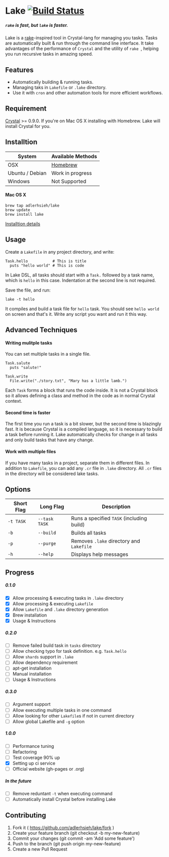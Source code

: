 # Lake [![Build Status](https://travis-ci.org/adlerhsieh/lake.svg?branch=master)](https://travis-ci.org/adlerhsieh/lake)

##### `rake` is fast, but `lake` is faster.

Lake is a [rake](http://rake.rubyforge.org/)-inspired tool in Crystal-lang for managing you tasks. Tasks are automatically built & run through the command line interface. It take advantages of the performance of `Crystal` and the utility of `rake `, helping you run recursive tasks in amazing speed.

## Features

- Automatically building & running tasks.
- Managing taks in `Lakefile` or `.lake` directory.
- Use it with `cron` and other automation tools for more efficient workflows.

## Requirement

[Crystal](https://github.com/manastech/crystal) >= 0.9.0. If you're on Mac OS X installing with Homebrew. Lake will install Crystal for you.

## Installtion

| System         |  Available Methods  |
| --------       | ------------------- |
| OSX            | [Homebrew](https://github.com/adlerhsieh/lake#mac-os-x) |
| Ubuntu / Debian | Work in progress    |
| Windows        | Not Supported       |

#### Mac OS X

```
brew tap adlerhsieh/lake
brew update
brew install lake
```

[Installtion details](https://github.com/adlerhsieh/homebrew-lake)

## Usage

Create a `Lakefile` in any project directory, and write:

```crystal
Task.hello           # This is title
  puts "hello world" # This is code
```

In Lake DSL, all tasks should start with a `Task.` followed by a task name, which is `hello` in this case. Indentation at the second line is not required.

Save the file, and run:

```
lake -t hello
```

It compiles and build a task file for `hello` task. You should see `hello world` on screen and that's it. Write any script you want and run it this way.

## Advanced Techniques

#### Writing mulitple tasks

You can set multiple tasks in a single file.

```crystal
Task.salute
  puts "salute!"

Task.write
  File.write("./story.txt", "Mary has a little lamb.")
```

Each `Task` forms a block that runs the code inside. It is not a Crystal block so it allows defining a class and method in the code as in normal Crystal context.

#### Second time is faster

The first time you run a task is a bit slower, but the second time is blazingly fast. It is because Crystal is a compiled language, so it is necessary to build a task before running it. Lake automatically checks for change in all tasks and only build tasks that have any change. 

#### Work with multiple files

If you have many tasks in a project, separate them in different files. In addition to `Lakefile`, you can add any `.cr` file in `.lake` directory. All `.cr` files in the directory will be considered lake tasks.

## Options

| Short Flag | Long Flag   | Description
|----------- |-------------|----------- |
|`-t TASK`   |`--task TASK`| Runs a specified `TASK` (including build) |
|`-b`        |`--build`    | Builds all tasks |
|`-p`        |`--purge`    | Removes `.lake` directory and `Lakefile` |
|`-h`        |`--help`     | Displays help messages |

## Progress

##### 0.1.0
- [x] Allow processing & executing tasks in `.lake` directory
- [x] Allow processing & executing `Lakefile`
- [x] Allow `Lakefile` and `.lake` directory generation
- [x] Brew installation
- [x] Usage & Instructions

##### 0.2.0
- [ ] Remove failed build task in `tasks` directory
- [ ] Allow checking typo for task definition. e.g. `Task.hello`
- [ ] Allow `shards` support in `.lake`
- [ ] Allow dependency requirement
- [ ] apt-get installation
- [ ] Manual installation
- [ ] Usage & Instructions

##### 0.3.0
- [ ] Argument support
- [ ] Allow executing multiple tasks in one command
- [ ] Allow looking for other `Lakefile`s if not in current directory
- [ ] Allow global Lakefile and `-g` option

##### 1.0.0
- [ ] Performance tuning
- [ ] Refactoring
- [ ] Test coverage 90% up
- [x] Setting up ci service
- [ ] Official website (gh-pages or .org)

##### In the future
- [ ] Remove reduntant `-t` when executing command
- [ ] Automatically install Crystal before installing Lake

## Contributing

1. Fork it ( https://github.com/adlerhsieh/lake/fork )
2. Create your feature branch (git checkout -b my-new-feature)
3. Commit your changes (git commit -am 'Add some feature')
4. Push to the branch (git push origin my-new-feature)
5. Create a new Pull Request
